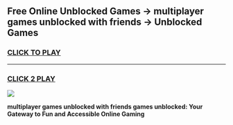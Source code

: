 
## Free Online Unblocked Games → multiplayer games unblocked with friends → Unblocked Games
<h3>
<a href="https://premium.freeplayer.one?title=multiplayer_games_unblocked_with_friends&ref=21F">CLICK TO PLAY</a></h3>
<hr>

<h3>
<a href="https://premium.freeplayer.one?title=multiplayer_games_unblocked_with_friends&ref=21F">CLICK 2 PLAY</a>
  
</h3>

<a href="https://premium.freeplayer.one?title=multiplayer_games_unblocked_with_friends&ref=21F/"><img src="https://clearcache.store/games.png"></a>


**multiplayer games unblocked with friends games unblocked: Your Gateway to Fun and Accessible Online Gaming**
